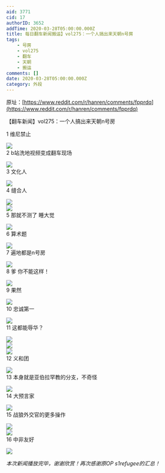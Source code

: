 ```yaml
---
aid: 3771
cid: 17
authorID: 3652
addTime: 2020-03-28T05:00:00.000Z
title: 每日翻车新闻搬运】vol275：一个人搞出来天朝n号房
tags:
    - 号房
    - vol275
    - 翻车
    - 天朝
    - 搬运
comments: []
date: 2020-03-28T05:00:00.000Z
category: 外段
---
```


原址：[https://www.reddit.com/r/hanren/comments/fpprdq](https://www.reddit.com/r/hanren/comments/fpprdq)

【翻车新闻】vol275：一个人搞出来天朝n号房

1 维尼禁止

![](https://images.weserv.nl/?url=https%3A%2F%2Fpreview.redd.it%2F3tqper4pu4p41.jpg%3Fwidth%3D1280%26format%3Dpjpg%26auto%3Dwebp%26s%3D849f1a45729016a0cfcec2484028861436997eca)  
2 b站洗地视频变成翻车现场

![](https://images.weserv.nl/?url=https%3A%2F%2Fpreview.redd.it%2F33z0vj7pu4p41.jpg%3Fwidth%3D1280%26format%3Dpjpg%26auto%3Dwebp%26s%3Dca675f49a4592e511cf6d025a086003495a5533e)  
3 文化人

![](https://images.weserv.nl/?url=https%3A%2F%2Fpreview.redd.it%2Fo4ac7y5pu4p41.jpg%3Fwidth%3D828%26format%3Dpjpg%26auto%3Dwebp%26s%3D8d97530b1bba3d4f46404ba67ea77083dc26a0a7)  
4 缝合人

![](https://images.weserv.nl/?url=https%3A%2F%2Fpreview.redd.it%2F3dhiol5pu4p41.jpg%3Fwidth%3D639%26format%3Dpjpg%26auto%3Dwebp%26s%3D4b01416106a041a263855637c21e0eb14cee6e73)  
![](https://images.weserv.nl/?url=https%3A%2F%2Fpreview.redd.it%2F9k42jq4pu4p41.jpg%3Fwidth%3D640%26format%3Dpjpg%26auto%3Dwebp%26s%3D11b4261fc1fd92a255b1095f9a3cefe45836c3b1)  
5 那就不测了 睡大觉

![](https://images.weserv.nl/?url=https%3A%2F%2Fpreview.redd.it%2F1ymhho5pu4p41.jpg%3Fwidth%3D614%26format%3Dpjpg%26auto%3Dwebp%26s%3D4ad1b3ac1d24a8dc6bf55a880664bcfcd89d64a9)  
6 算术题

![](https://images.weserv.nl/?url=https%3A%2F%2Fpreview.redd.it%2F43oddo5pu4p41.jpg%3Fwidth%3D495%26format%3Dpjpg%26auto%3Dwebp%26s%3De88109dc6361066412d388b574c1ad45c31d976f)  
7 遍地都是n号房

![](https://images.weserv.nl/?url=https%3A%2F%2Fpreview.redd.it%2Faral4o5pu4p41.jpg%3Fwidth%3D832%26format%3Dpjpg%26auto%3Dwebp%26s%3D4daff2b48b4032be9e870f2774e0933af79750f7)  
8 爹 你不能这样！

![](https://images.weserv.nl/?url=https%3A%2F%2Fpreview.redd.it%2Ftyzl7n5pu4p41.jpg%3Fwidth%3D1080%26format%3Dpjpg%26auto%3Dwebp%26s%3D05356224b9b93163ca7f73b43c8a473e3810dc23)  
9 果然

![](https://images.weserv.nl/?url=https%3A%2F%2Fpreview.redd.it%2Fr7gmxn5pu4p41.jpg%3Fwidth%3D1080%26format%3Dpjpg%26auto%3Dwebp%26s%3Dd0f59e8e6201b5f119aeb1554b1c17c68344c7b9)  
10 忠诚第一

![](https://images.weserv.nl/?url=https%3A%2F%2Fpreview.redd.it%2Fqs52wm5pu4p41.jpg%3Fwidth%3D757%26format%3Dpjpg%26auto%3Dwebp%26s%3D3c957e19d59a63fd1314a9f9f936e094202f7a0d)  
11 这都能辱华？

![](https://images.weserv.nl/?url=https%3A%2F%2Fpreview.redd.it%2F08lbjl5pu4p41.jpg%3Fwidth%3D694%26format%3Dpjpg%26auto%3Dwebp%26s%3Dd11051b02fbdc6caf6eeee494304ba3903c19311)  
![](https://images.weserv.nl/?url=https%3A%2F%2Fpreview.redd.it%2Fudw92k7pu4p41.jpg%3Fwidth%3D383%26format%3Dpjpg%26auto%3Dwebp%26s%3D0b2ce5bc9c246e8bd94662d78a45ec07578956f0)  
![](https://images.weserv.nl/?url=https%3A%2F%2Fpreview.redd.it%2Fhr8sl46pu4p41.jpg%3Fwidth%3D383%26format%3Dpjpg%26auto%3Dwebp%26s%3D01f28fe94f932d44ca223cd08437d5f76ae2bca5)  
12 义和团

![](https://images.weserv.nl/?url=https%3A%2F%2Fpreview.redd.it%2F4au51u4pu4p41.jpg%3Fwidth%3D720%26format%3Dpjpg%26auto%3Dwebp%26s%3D53a9f9fe7a5b8484ba64ab0ecd3ecec11e075382)  
13 本身就是亚伯拉罕教的分支，不奇怪

![](https://images.weserv.nl/?url=https%3A%2F%2Fpreview.redd.it%2F5kqsar4pu4p41.jpg%3Fwidth%3D967%26format%3Dpjpg%26auto%3Dwebp%26s%3D7b82f8d67ac9151eb106ad26dffcb0987cdf7069)  
14 大预言家

![](https://images.weserv.nl/?url=https%3A%2F%2Fpreview.redd.it%2Fh75jwu4pu4p41.jpg%3Fwidth%3D720%26format%3Dpjpg%26auto%3Dwebp%26s%3D30feed3dc4e5d29916fede4341c4a53ff1a8cd2e)  
15 战狼外交官的更多操作

![](https://images.weserv.nl/?url=https%3A%2F%2Fpreview.redd.it%2F824fa46pu4p41.jpg%3Fwidth%3D1280%26format%3Dpjpg%26auto%3Dwebp%26s%3D7460e7d31a5ea7c0d584fcd98dda8e1988bfaf1d)  
![](https://images.weserv.nl/?url=https%3A%2F%2Fpreview.redd.it%2Fcaq43d8pu4p41.jpg%3Fwidth%3D1280%26format%3Dpjpg%26auto%3Dwebp%26s%3Dfda077f4eab81390866e1c50ea4e382432e9c2d6)  
16 中非友好

![](https://images.weserv.nl/?url=https%3A%2F%2Fpreview.redd.it%2Fi30o2o5pu4p41.jpg%3Fwidth%3D640%26format%3Dpjpg%26auto%3Dwebp%26s%3D645528f3c85e210d4d3f4265558b0cede7b5f691)

_本次新闻播放完毕，谢谢欣赏！再次感谢原OP s1refugee的汇总！_
